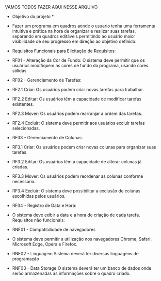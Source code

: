 VAMOS TODOS FAZER AQUI NESSE ARQUIVO

* Objetivo do projeto *


* Fazer um programa em quadros aonde o usuario tenha uma ferramenta intuitiva e prática na hora de organizar e realizar suas tarefas, separando em quadros editáveis permitindo ao usuário maior visibilidade de seu progresso em direção ao objetivo definido.

* Requisitos Funcionais para Elicitação de Requisitos:

* RF01 - Alteração da Cor de Fundo:
O sistema deve permitir que os usuários modifiquem as cores de fundo do programa, usando cores sólidas.

* RF02 - Gerenciamento de Tarefas:
* RF2.1 Criar: Os usuários podem criar novas tarefas para trabalhar.
* RF2.2 Editar: Os usuários têm a capacidade de modificar tarefas existentes.
* RF2.3 Mover: Os usuários podem rearranjar a ordem das tarefas.
* RF2.4 Excluir: O sistema deve permitir aos usuários excluir tarefas selecionadas.

* RF03 - Gerenciamento de Colunas:
* RF3.1 Criar: Os usuários podem criar novas colunas para organizar suas tarefas.
* RF3.2 Editar: Os usuários têm a capacidade de alterar colunas já criadas.
* RF3.3 Mover: Os usuários podem reordenar as colunas conforme necessário.
* RF3.4 Excluir: O sistema deve possibilitar a exclusão de colunas escolhidas pelos usuários.
* RF04 - Registro de Data e Hora:
* O sistema deve exibir a data e a hora de criação de cada tarefa.
Requisitos não funcionais:

* RNF01 - Compatibilidade de navegadores
* O sistema deve permitir a utilização nos navegadores Chrome, Safari, Microsoft Edge, Opera 
  e Firefox.
* RNF02 - Linguagem
  Sistema deverá ter diversas linguagens de programação
* RNF03 - Data Storage
  O sistema deverá ter um banco de dados onde serão armazenadas as informações sobre o 
  quadro criado.